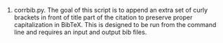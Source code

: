 1. corrbib.py. The goal of this script is to append an extra set of curly brackets in front of title part of the citation to preserve proper capitalization in BibTeX. This is designed to be run from the command line and requires an input and output bib files.
